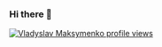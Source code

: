 ### Hi there 👋

[![Vladyslav Maksymenko profile views](https://u8views.com/api/v1/github/profiles/112870294/views/day-week-month-total-count.svg)](https://u8views.com/github/VladyslavMaksymenko)
